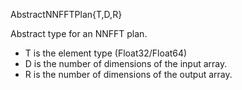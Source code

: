 AbstractNNFFTPlan{T,D,R}

Abstract type for an NNFFT plan.

  * T is the element type (Float32/Float64)
  * D is the number of dimensions of the input array.
  * R is the number of dimensions of the output array.
